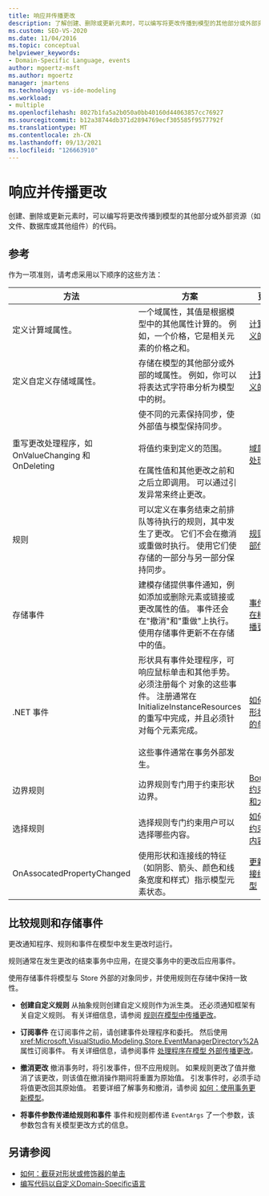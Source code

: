 ```yaml
---
title: 响应并传播更改
description: 了解创建、删除或更新元素时，可以编写将更改传播到模型的其他部分或外部资源的代码。
ms.custom: SEO-VS-2020
ms.date: 11/04/2016
ms.topic: conceptual
helpviewer_keywords:
- Domain-Specific Language, events
author: mgoertz-msft
ms.author: mgoertz
manager: jmartens
ms.technology: vs-ide-modeling
ms.workload:
- multiple
ms.openlocfilehash: 8027b1fa5a2b050a0bb40160d44063857cc76927
ms.sourcegitcommit: b12a38744db371d2894769ecf305585f9577792f
ms.translationtype: MT
ms.contentlocale: zh-CN
ms.lasthandoff: 09/13/2021
ms.locfileid: "126663910"
---
```

# <a name="respond-to-and-propagate-changes"></a>响应并传播更改

创建、删除或更新元素时，可以编写将更改传播到模型的其他部分或外部资源（如文件、数据库或其他组件）的代码。

## <a name="reference"></a>参考

作为一项准则，请考虑采用以下顺序的这些方法：

|方法|方案|更多信息|
|-|-|-|
|定义计算域属性。|一个域属性，其值是根据模型中的其他属性计算的。 例如，一个价格，它是相关元素的价格之和。|[计算的和自定义的存储属性](../modeling/calculated-and-custom-storage-properties.md)|
|定义自定义存储域属性。|存储在模型的其他部分或外部的域属性。 例如，你可以将表达式字符串分析为模型中的树。|[计算的和自定义的存储属性](../modeling/calculated-and-custom-storage-properties.md)|
|重写更改处理程序，如 OnValueChanging 和 OnDeleting|使不同的元素保持同步，使外部值与模型保持同步。<br /><br /> 将值约束到定义的范围。<br /><br /> 在属性值和其他更改之前和之后立即调用。 可以通过引发异常来终止更改。|[域属性值更改处理程序](../modeling/domain-property-value-change-handlers.md)|
|规则|可以定义在事务结束之前排队等待执行的规则，其中发生了更改。 它们不会在撤消或重做时执行。 使用它们使存储的一部分与另一部分保持同步。|[规则在模型内部传播更改](../modeling/rules-propagate-changes-within-the-model.md)|
|存储事件|建模存储提供事件通知，例如添加或删除元素或链接或更改属性的值。 事件还会在"撤消"和"重做"上执行。 使用存储事件更新不在存储中的值。|[事件处理程序在模型外部传播更改](../modeling/event-handlers-propagate-changes-outside-the-model.md)|
|.NET 事件|形状具有事件处理程序，可响应鼠标单击和其他手势。 必须注册每个 对象的这些事件。 注册通常在 InitializeInstanceResources 的重写中完成，并且必须针对每个元素完成。<br /><br /> 这些事件通常在事务外部发生。|[如何：截获对形状或修饰器的单击](../modeling/how-to-intercept-a-click-on-a-shape-or-decorator.md)|
|边界规则|边界规则专门用于约束形状边界。|[BoundsRules 约束形状位置和大小](/previous-versions/visualstudio/visual-studio-2015/modeling/boundsrules-constrain-shape-location-and-size?preserve-view=true&view=vs-2015)|
|选择规则|选择规则专门约束用户可以选择哪些内容。|[如何：访问和约束当前所选内容](../modeling/how-to-access-and-constrain-the-current-selection.md)|
|OnAssocatedPropertyChanged|使用形状和连接线的特征（如阴影、箭头、颜色和线条宽度和样式）指示模型元素状态。|[更新形状和连接线以反映模型](../modeling/updating-shapes-and-connectors-to-reflect-the-model.md)|

## <a name="compare-rules-and-store-events"></a>比较规则和存储事件

更改通知程序、规则和事件在模型中发生更改时运行。

规则通常在发生更改的结束事务中应用，在提交事务中的更改后应用事件。

使用存储事件将模型与 Store 外部的对象同步，并使用规则在存储中保持一致性。

- **创建自定义规则** 从抽象规则创建自定义规则作为派生类。 还必须通知框架有关自定义规则。 有关详细信息，请参阅 [规则在模型中传播更改](../modeling/rules-propagate-changes-within-the-model.md)。

- **订阅事件** 在订阅事件之前，请创建事件处理程序和委托。 然后使用 <xref:Microsoft.VisualStudio.Modeling.Store.EventManagerDirectory%2A> 属性订阅事件。 有关详细信息，请参阅事件 [处理程序在模型 外部传播更改](../modeling/event-handlers-propagate-changes-outside-the-model.md)。

- **撤消更改** 撤消事务时，将引发事件，但不应用规则。 如果规则更改了值并撤消了该更改，则该值在撤消操作期间将重置为原始值。 引发事件时，必须手动将值更改回其原始值。 若要详细了解事务和撤消，请参阅 [如何：使用事务更新模型](../modeling/how-to-use-transactions-to-update-the-model.md)。

- **将事件参数传递给规则和事件** 事件和规则都传递 `EventArgs` 了一个参数，该参数包含有关模型更改方式的信息。

## <a name="see-also"></a>另请参阅

- [如何：截获对形状或修饰器的单击](../modeling/how-to-intercept-a-click-on-a-shape-or-decorator.md)
- [编写代码以自定义Domain-Specific语言](../modeling/writing-code-to-customise-a-domain-specific-language.md)